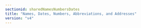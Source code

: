 ```yaml
---
sectionid: sharedNamesNumbersDates
title: "Names, Dates, Numbers, Abbreviations, and Addresses"
version: "v4"
---
```

